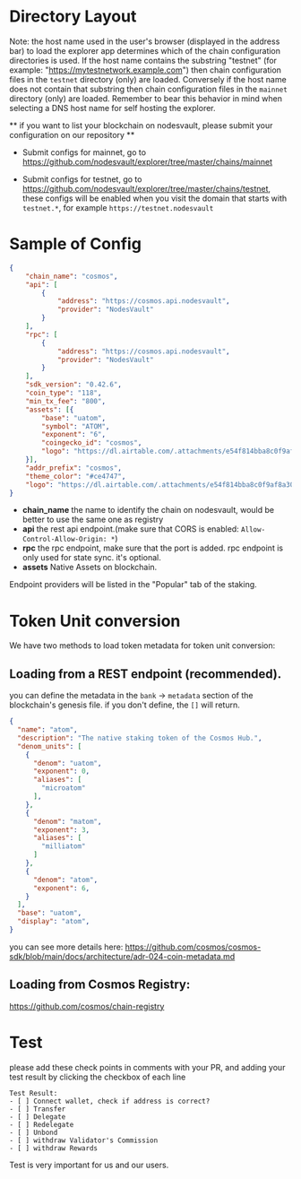 # Directory Layout

Note: the host name used in the user's browser (displayed in the address bar) to load the explorer app determines which of the chain configuration directories is used.
If the host name contains the substring "testnet" (for example: "https://mytestnetwork.example.com") then chain configuration files in the `testnet` directory (only) are loaded. Conversely if the host name does not contain that substring then chain configuration files in the `mainnet` directory (only) are loaded.
Remember to bear this behavior in mind when selecting a DNS host name for self hosting the explorer.

** if you want to list your blockchain on nodesvault, please submit your configuration on our repository **

- Submit configs for mainnet, go to https://github.com/nodesvault/explorer/tree/master/chains/mainnet

- Submit configs for testnet, go to https://github.com/nodesvault/explorer/tree/master/chains/testnet, these configs will be enabled when you visit the domain that starts with `testnet.*`, for example `https://testnet.nodesvault`

# Sample of Config

```json
{
    "chain_name": "cosmos",
    "api": [
        {
            "address": "https://cosmos.api.nodesvault", 
            "provider": "NodesVault"
        }
    ], 
    "rpc": [
        {
            "address": "https://cosmos.api.nodesvault", 
            "provider": "NodesVault"
        }
    ],
    "sdk_version": "0.42.6",
    "coin_type": "118",
    "min_tx_fee": "800",
    "assets": [{
        "base": "uatom",
        "symbol": "ATOM",
        "exponent": "6",
        "coingecko_id": "cosmos", 
        "logo": "https://dl.airtable.com/.attachments/e54f814bba8c0f9af8a3056020210de0/2d1155fb/cosmos-hub.svg"
    }],
    "addr_prefix": "cosmos",
    "theme_color": "#ce4747",
    "logo": "https://dl.airtable.com/.attachments/e54f814bba8c0f9af8a3056020210de0/2d1155fb/cosmos-hub.svg"
}
```
- **chain_name** the name to identify the chain on nodesvault, would be better to use the same one as registry
- **api** the rest api endpoint.(make sure that CORS is enabled: `Allow-Control-Allow-Origin: *`)
- **rpc** the rpc endpoint, make sure that the port is added. rpc endpoint is only used for state sync. it's optional.
- **assets** Native Assets on blockchain. 

Endpoint providers will be listed in the "Popular" tab of the staking.

# Token Unit conversion

We have two methods to load token metadata for token unit conversion:

## Loading from a REST endpoint (recommended).
   
you can define the metadata in the `bank` -> `metadata` section of the blockchain's genesis file. if you don't define, the `[]` will return.

```json
{
  "name": "atom",
  "description": "The native staking token of the Cosmos Hub.",
  "denom_units": [
    {
      "denom": "uatom",
      "exponent": 0,
      "aliases": [
        "microatom"
      ],
    },
    {
      "denom": "matom",
      "exponent": 3,
      "aliases": [
        "milliatom"
      ]
    },
    {
      "denom": "atom",
      "exponent": 6,
    }
  ],
  "base": "uatom",
  "display": "atom",
}
```
you can see more details here:
https://github.com/cosmos/cosmos-sdk/blob/main/docs/architecture/adr-024-coin-metadata.md

## Loading from Cosmos Registry:

https://github.com/cosmos/chain-registry

# Test 

please add these check points in comments with your PR, and adding your test result by clicking the checkbox of each line
```
Test Result:
- [ ] Connect wallet, check if address is correct? 
- [ ] Transfer
- [ ] Delegate
- [ ] Redelegate
- [ ] Unbond
- [ ] withdraw Validator's Commission
- [ ] withdraw Rewards
```
Test is very important for us and our users. 
